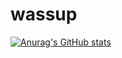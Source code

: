 # wassup

[![Anurag's GitHub stats](https://github-readme-stats.vercel.app/api?username=eskolzz)](https://github.com/anuraghazra/github-readme-stats)
